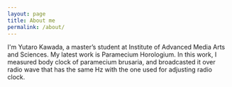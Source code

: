```yaml
---
layout: page
title: About me
permalink: /about/
---
```


I'm Yutaro Kawada, a master’s student at Institute of Advanced Media Arts and Sciences.
My latest work is Paramecium Horologium. In this work, I measured body clock of paramecium brusaria, and broadcasted it over radio wave that has the same Hz with the one used for adjusting radio clock.
